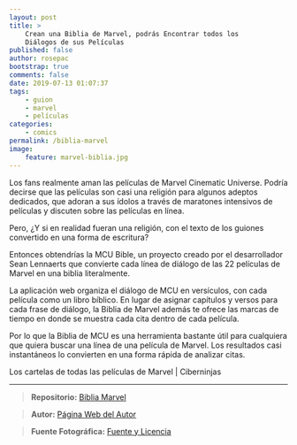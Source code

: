 ```yaml
---
layout: post
title: >
    Crean una Biblia de Marvel, podrás Encontrar todos los
    Diálogos de sus Películas
published: false
author: rosepac
bootstrap: true
comments: false
date: 2019-07-13 01:07:37
tags:
    - guion
    - marvel
    - películas
categories:
    - comics
permalink: /biblia-marvel
image:
    feature: marvel-biblia.jpg
---
```

Los fans realmente aman las películas de Marvel Cinematic Universe. Podría decirse que las películas son casi una religión para algunos adeptos dedicados, que adoran a sus ídolos a través de maratones intensivos de películas y discuten sobre las películas en línea.

Pero, ¿Y si en realidad fueran una religión, con el texto de los guiones convertido en una forma de escritura?

Entonces obtendrías la MCU Bible, un proyecto creado por el desarrollador Sean Lennaerts que convierte cada línea de diálogo de las 22 películas de Marvel en una biblia literalmente.

La aplicación web organiza el diálogo de MCU en versículos, con cada película como un libro bíblico. En lugar de asignar capítulos y versos para cada frase de diálogo, la Biblia de Marvel además te ofrece las marcas de tiempo en donde se muestra cada cita dentro de cada película.

Por lo que la Biblia de MCU es una herramienta bastante útil para cualquiera que quiera buscar una línea de una película de Marvel. Los resultados casi instantáneos lo convierten en una forma rápida de analizar citas.

Los cartelas de todas las películas de Marvel | Ciberninjas 

* * *

> **Repositorio:** [Biblia Marvel][1]
    
> **Autor:** [Página Web del Autor][2]
    
> **Fuente Fotográfica:** [Fuente y Licencia][3]

 [1]: https://kutt.it/biblia-marvel "La Biblia de todas las Películas de Marvel"
 [2]: https://kutt.it/seanlennaerts "Página web oficial del autor de la biblia de Marvel, Sean Lennaerts"
 [3]: https://www.flickr.com/photos/antdude3001/26944754457 "Fuente de la fotografía utilizada y licencia"